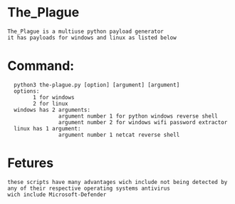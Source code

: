 # The_Plague
    The_Plague is a multiuse python payload generator
    it has payloads for windows and linux as listed below
# Command:
      python3 the-plague.py [option] [argument] [argument]
      options:
            1 for windows
            2 for linux
      windows has 2 arguments:
                    argument number 1 for python windows reverse shell
                    argument number 2 for windows wifi password extractor
      linux has 1 argument:
                    argument number 1 netcat reverse shell

# Fetures
    these scripts have many advantages wich include not being detected by any of their respective operating systems antivirus
    wich include Microsoft-Defender

